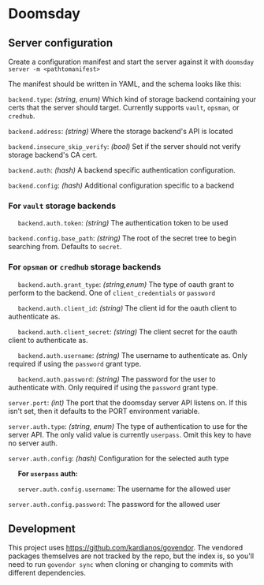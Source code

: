 # Doomsday

## Server configuration

Create a configuration manifest and start the server against it with
`doomsday server -m <pathtomanifest>`

The manifest should be written in YAML, and the schema looks like this:

`backend.type`: _(string, enum)_ Which kind of storage backend containing your
certs that the server should target. Currently supports `vault`, `opsman`, or `credhub`.

`backend.address`: _(string)_ Where the storage backend's API is located

`backend.insecure_skip_verify`: _(bool)_ Set if the server should not verify
storage backend's CA cert.

`backend.auth`: _(hash)_ A backend specific authentication configuration.

`backend.config`: _(hash)_ Additional configuration
specific to a backend

### For `vault` storage backends

&nbsp;&nbsp;&nbsp;&nbsp;
`backend.auth.token`: _(string)_ The authentication token to be used

`backend.config.base_path`: _(string)_ The root of the
secret tree to begin searching from. Defaults to `secret`.

### For `opsman` or `credhub` storage backends

&nbsp;&nbsp;&nbsp;&nbsp;
`backend.auth.grant_type`: _(string,enum)_ The type of oauth grant to
 perform to the backend. One of `client_credentials` or `password`

&nbsp;&nbsp;&nbsp;&nbsp;
`backend.auth.client_id`: _(string)_ The client id for the oauth
client to authenticate as.

&nbsp;&nbsp;&nbsp;&nbsp;
`backend.auth.client_secret`: _(string)_ The client secret for the
oauth client to authenticate as.

&nbsp;&nbsp;&nbsp;&nbsp;
`backend.auth.username`: _(string)_ The username to authenticate as.
Only required if using the `password` grant type.

&nbsp;&nbsp;&nbsp;&nbsp;
`backend.auth.password`: _(string)_ The password for the user to
 authenticate with. Only required if using the `password` grant type.

`server.port`: _(int)_ The port that the doomsday server API listens on. If this isn't set, then it defaults to the PORT
environment variable.

`server.auth.type`: _(string, enum)_ The type of authentication to use for the server
API. The only valid value is currently `userpass`. Omit this key to have no
server auth.

`server.auth.config`: _(hash)_ Configuration for the selected auth type

&nbsp;&nbsp;&nbsp;&nbsp;
**For `userpass` auth:**

&nbsp;&nbsp;&nbsp;&nbsp;
`server.auth.config.username`: The username for the allowed user

`server.auth.config.password`: The password for the allowed user

## Development

This project uses https://github.com/kardianos/govendor. The vendored
packages themselves are not tracked by the repo, but
the index is, so you'll need to run `govendor sync`
when cloning or changing to commits with different
dependencies.